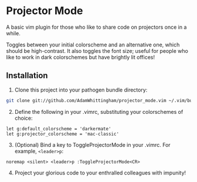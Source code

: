 Projector Mode
==============

A basic vim plugin for those who like to share code on projectors once in a while.

Toggles between your initial colorscheme and an alternative one, which should be high-contrast.
It also toggles the font size; useful for people who like to work in dark colorschemes but have
brightly lit offices!

Installation
------------
1. Clone this project into your pathogen bundle directory:
```bash
git clone git://github.com/AdamWhittingham/projector_mode.vim ~/.vim/bundle/
```

2. Define the following in your .vimrc, substituting your colorschemes of choice:
```viml
let g:default_colorscheme = 'darkermate'  
let g:projector_colorscheme = 'mac-classic'  
```

3. (Optional) Bind a key to ToggleProjectorMode in your .vimrc. For example, ``<leader>p``:
```viml
noremap <silent> <leader>p :ToggleProjectorMode<CR>
```

4. Project your glorious code to your enthralled colleagues with impunity!
